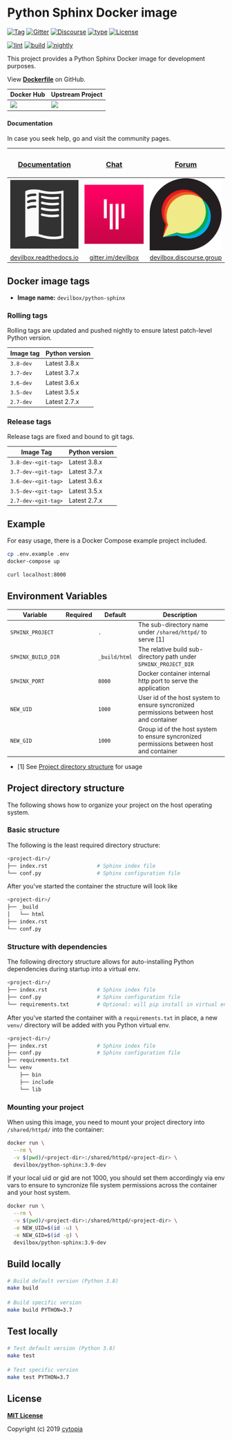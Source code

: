 # Python Sphinx Docker image

[![Tag](https://img.shields.io/github/tag/devilbox/docker-python-sphinx.svg)](https://github.com/devilbox/docker-python-sphinx/releases)
[![Gitter](https://badges.gitter.im/devilbox/Lobby.svg)](https://gitter.im/devilbox/Lobby?utm_source=badge&utm_medium=badge&utm_campaign=pr-badge&utm_content=badge)
[![Discourse](https://img.shields.io/discourse/https/devilbox.discourse.group/status.svg?colorB=%234CB697)](https://devilbox.discourse.group)
[![type](https://img.shields.io/badge/type-Docker-blue.svg)](https://hub.docker.com/r/devilbox/python-sphinx)
[![License](https://img.shields.io/badge/license-MIT-%233DA639.svg)](https://opensource.org/licenses/MIT)

[![lint](https://github.com/devilbox/docker-python-sphinx/workflows/lint/badge.svg)](https://github.com/devilbox/docker-python-sphinx/actions?query=workflow%3Alint)
[![build](https://github.com/devilbox/docker-python-sphinx/workflows/build/badge.svg)](https://github.com/devilbox/docker-python-sphinx/actions?query=workflow%3Abuild)
[![nightly](https://github.com/devilbox/docker-python-sphinx/workflows/nightly/badge.svg)](https://github.com/devilbox/docker-python-sphinx/actions?query=workflow%3Anightly)

This project provides a Python Sphinx Docker image for development purposes.

View **[Dockerfile](https://github.com/devilbox/docker-python-sphinx/blob/master/Dockerfile)** on GitHub.


| Docker Hub | Upstream Project |
|------------|------------------|
| <a href="https://hub.docker.com/r/devilbox/python-sphinx"><img height="82px" src="http://dockeri.co/image/devilbox/python-sphinx" /></a> | <a href="https://github.com/cytopia/devilbox" ><img height="82px" src="https://raw.githubusercontent.com/devilbox/artwork/master/submissions_banner/cytopia/01/png/banner_256_trans.png" /></a> |


#### Documentation

In case you seek help, go and visit the community pages.

<table width="100%" style="width:100%; display:table;">
 <thead>
  <tr>
   <th width="33%" style="width:33%;"><h3><a target="_blank" href="https://devilbox.readthedocs.io">Documentation</a></h3></th>
   <th width="33%" style="width:33%;"><h3><a target="_blank" href="https://gitter.im/devilbox/Lobby">Chat</a></h3></th>
   <th width="33%" style="width:33%;"><h3><a target="_blank" href="https://devilbox.discourse.group">Forum</a></h3></th>
  </tr>
 </thead>
 <tbody style="vertical-align: middle; text-align: center;">
  <tr>
   <td>
    <a target="_blank" href="https://devilbox.readthedocs.io">
     <img title="Documentation" name="Documentation" src="https://raw.githubusercontent.com/cytopia/icons/master/400x400/readthedocs.png" />
    </a>
   </td>
   <td>
    <a target="_blank" href="https://gitter.im/devilbox/Lobby">
     <img title="Chat on Gitter" name="Chat on Gitter" src="https://raw.githubusercontent.com/cytopia/icons/master/400x400/gitter.png" />
    </a>
   </td>
   <td>
    <a target="_blank" href="https://devilbox.discourse.group">
     <img title="Devilbox Forums" name="Forum" src="https://raw.githubusercontent.com/cytopia/icons/master/400x400/discourse.png" />
    </a>
   </td>
  </tr>
  <tr>
  <td><a target="_blank" href="https://devilbox.readthedocs.io">devilbox.readthedocs.io</a></td>
  <td><a target="_blank" href="https://gitter.im/devilbox/Lobby">gitter.im/devilbox</a></td>
  <td><a target="_blank" href="https://devilbox.discourse.group">devilbox.discourse.group</a></td>
  </tr>
 </tbody>
</table>


## Docker image tags

* **Image name:** `devilbox/python-sphinx`

### Rolling tags

Rolling tags are updated and pushed nightly to ensure latest patch-level Python version.

| Image tag | Python version |
|-----------|----------------|
| `3.8-dev` | Latest 3.8.x   |
| `3.7-dev` | Latest 3.7.x   |
| `3.6-dev` | Latest 3.6.x   |
| `3.5-dev` | Latest 3.5.x   |
| `2.7-dev` | Latest 2.7.x   |


### Release tags

Release tags are fixed and bound to git tags.

| Image Tag           | Python version |
|---------------------|----------------|
| `3.8-dev-<git-tag>` | Latest 3.8.x   |
| `3.7-dev-<git-tag>` | Latest 3.7.x   |
| `3.6-dev-<git-tag>` | Latest 3.6.x   |
| `3.5-dev-<git-tag>` | Latest 3.5.x   |
| `2.7-dev-<git-tag>` | Latest 2.7.x   |


## Example

For easy usage, there is a Docker Compose example project included.
```bash
cp .env.example .env
docker-compose up
```
```bash
curl localhost:8000
```


## Environment Variables

| Variable           | Required | Default       | Description |
|--------------------|----------|---------------|-------------|
| `SPHINX_PROJECT`   |          | `.`           | The sub-directory name under `/shared/httpd/` to serve [1] |
| `SPHINX_BUILD_DIR` |          | `_build/html` | The relative build sub-directory path under `SPHINX_PROJECT_DIR` |
| `SPHINX_PORT`      |          | `8000`        | Docker container internal http port to serve the application |
| `NEW_UID`          |          | `1000`        | User id of the host system to ensure syncronized permissions between host and container |
| `NEW_GID`          |          | `1000`        | Group id of the host system to ensure syncronized permissions between host and container |


* [1] See [Project directory structure](#project-directory-structure) for usage


## Project directory structure

The following shows how to organize your project on the host operating system.

### Basic structure

The following is the least required directory structure:
```bash
<project-dir>/
├── index.rst                # Sphinx index file
└── conf.py                  # Sphinx configuration file
```

After you've started the container the structure will look like
```bash
<project-dir>/
├── _build
│   └── html
├── index.rst
└── conf.py
```

### Structure with dependencies

The following directory structure allows for auto-installing Python dependencies during startup into a virtual env.
```bash
<project-dir>/
├── index.rst                # Sphinx index file
├── conf.py                  # Sphinx configuration file
└── requirements.txt         # Optional: will pip install in virtual env
```

After you've started the container with a `requirements.txt` in place, a new `venv/` directory will be added with you Python virtual env.
```bash
<project-dir>/
├── index.rst                # Sphinx index file
├── conf.py                  # Sphinx configuration file
├── requirements.txt
└── venv
    ├── bin
    ├── include
    └── lib
```

### Mounting your project

When using this image, you need to mount your project directory into `/shared/httpd/` into the container:
```bash
docker run \
  --rm \
  -v $(pwd)/<project-dir>:/shared/httpd/<project-dir> \
  devilbox/python-sphinx:3.9-dev
```

If your local uid or gid are not 1000, you should set them accordingly via env vars to ensure to syncronize file system permissions across the container and your host system.
```bash
docker run \
  --rm \
  -v $(pwd)/<project-dir>:/shared/httpd/<project-dir> \
  -e NEW_UID=$(id -u) \
  -e NEW_GID=$(id -g) \
  devilbox/python-sphinx:3.9-dev
```


## Build locally
```bash
# Build default version (Python 3.8)
make build

# Build specific version
make build PYTHON=3.7
```


## Test locally
```bash
# Test default version (Python 3.8)
make test

# Test specific version
make test PYTHON=3.7
```


## License

**[MIT License](LICENSE)**

Copyright (c) 2019 [cytopia](https://github.com/cytopia)
